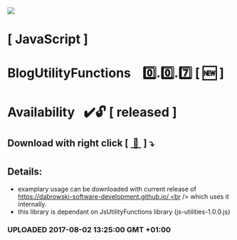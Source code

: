 <img src="https://github.com/Dabrowski-Software-Development/BlogUtilityFunctions/blob/master/github_json2sql.png"></img>
# [ JavaScript ]
# BlogUtilityFunctions &nbsp;&nbsp;&nbsp;:zero:.:zero:.:seven:&nbsp;[&nbsp;:new:&nbsp;]
#
#
# Availability&nbsp;&nbsp;&nbsp;:heavy_check_mark::unlock: [ released ]
## Download with right click [&nbsp;[ :floppy_disk: ](https://github.com/Dabrowski-Software-Development/BlogUtilityFunctions/blob/master/blog-utilities-0.0.7.js)&nbsp;]&nbsp;:arrow_heading_down:
#
## Details:
 - examplary usage can be downloaded with current release of https://dabrowski-software-development.github.io/,<br /> which uses it internally.
 - this library is dependant on JsUtilityFunctions library (js-utilities-1.0.0.js)

### <strong>UPLOADED 2017-08-02 13:25:00 GMT +01:00</strong>
